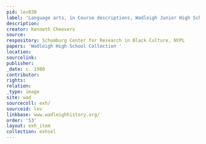 ```yaml
---
pid: lev030
label: 'Language arts, in Course descriptions, Wadleigh Junior High School '
description:
creator: Kenneth Cheevers
source:
respository: Schomburg Center for Research in Black Culture, NYPL
papers: 'Wadleigh High School Collection '
location:
sourcelink:
publisher:
_date: c. 1980
contributor:
rights:
relation:
_type: image
site: wad
sourcecoll: exh/
sourceid: lev
linkbase: www.wadleighhistory.org/
order: '53'
layout: exh_item
collection: exhsel
---
```

